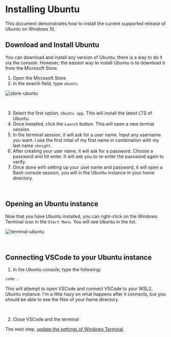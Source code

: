 # Installing Ubuntu

This document demonstrates how to install the current supported release of Ubuntu on Windows 10.

## Download and Install Ubuntu

You can download and install any version of Ubuntu, there is a way to do it via the console. However, the easiest way to install Ubuntu is to download it from the Microsoft Store. 

1. Open the Microsoft Store
2. In the search field, type `ubuntu`

![store-ubuntu](https://user-images.githubusercontent.com/516548/112919729-46799280-90cd-11eb-849e-0e7495bb1f3f.png)

<br/>

3. Select the first option, `Ubuntu app`. This will install the latest LTS of Ubuntu. 
4. Once installed, click the `Launch` button. This will open a new termial session. 
5. In the terminal session, it will ask for a user name. Input any username you want. I use the first inital of my first name in combination with my last name `sknight`.
6. After creating your user name, it will ask for a password. Choose a password and hit enter. It will ask you to re-enter the password again to verify.
7. Once done with setting up your user name and password, it will open a Bash console session, you will in the Ubuntu instance in your home directory. 

<br/>

## Opening an Ubuntu instance

Now that you have Ubuntu installed, you can right-click on the Windows Terminal icon in the `Start Menu`. You will see Ubuntu in the list.

![terminal-ubuntu](https://user-images.githubusercontent.com/516548/112920657-03b8ba00-90cf-11eb-928f-0bc4743efed5.png)

<br/>

## Connecting VSCode to your Ubuntu instance

1. In the Ubuntu console, type the following:

```sh
code .
```

This will attempt to open VSCode and connect VSCode to your WSL2, Ubuntu instance. I'm a little hazy on what happens after it connects, but you should be able to see the files of your home directory.

<br/>

2. Close VSCode and the terminal 

The next step, [update the settings of Windows Terminal](https://github.com/scott-knight/ubuntu-on-windows-setup/blob/main/configure-windows-terminal.md).
